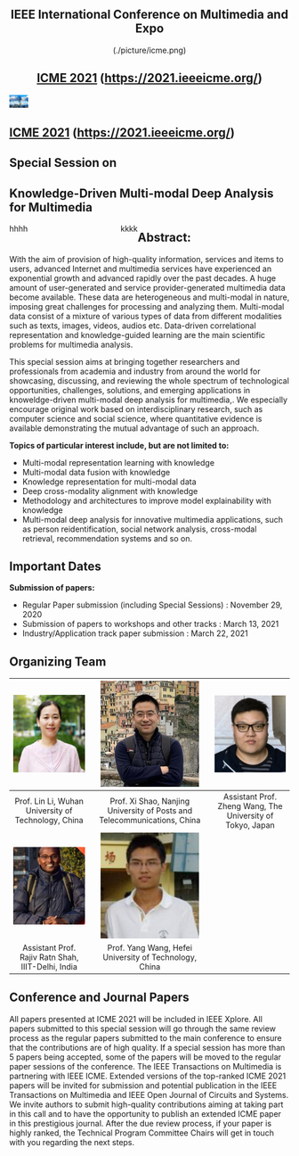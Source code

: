 <div align='center'> 
  <h2> IEEE International Conference on Multimedia and Expo </h2>

  (./picture/icme.png)  <h2>  [ICME 2021](https://2021.ieeeicme.org/) (https://2021.ieeeicme.org/) </h2>
 </div>


 <img src="./picture/icme.png" vertical-align="middle"><h2>  [ICME 2021](https://2021.ieeeicme.org/) (https://2021.ieeeicme.org/) </h2></img>

 <h2> Special Session on </h2>

 <h2> Knowledge-Driven Multi-modal Deep Analysis for Multimedia </h2>

 
<div id="middle" style="float:left">
<div id="left" style=" width:200px; float:left">hhhh</div>
<div id="main"width:400px; style="float:left">kkkk</div>
</div>

## Abstract:

With the aim of provision of high-quality information, services and items to users, advanced Internet and multimedia services have experienced an exponential growth and advanced rapidly over the past decades. A huge amount of user-generated and service provider-generated multimedia data become available. These data are heterogeneous and multi-modal in nature, imposing great challenges for processing and analyzing them. Multi-modal data consist of a mixture of various types of data from different modalities such as texts, images, videos, audios etc. Data-driven correlational representation and knowledge-guided learning are the main scientific problems for multimedia analysis. 

This special session aims at bringing together researchers and professionals from academia and industry from around the world for showcasing, discussing, and reviewing the whole spectrum of technological opportunities, challenges, solutions, and emerging applications in knoweldge-driven multi-modal deep analysis for multimedia,. We especially encourage original work based on interdisciplinary research, such as computer science and social science, where quantitative evidence is available demonstrating the mutual advantage of such an approach. 

**Topics of particular interest include, but are not limited to:**

* Multi-modal representation learning with knowledge
* Multi-modal data fusion with knowledge 
* Knowledge representation for multi-modal data  
* Deep cross-modality alignment with knowledge
* Methodology and architectures to improve model explainability with knowledge
* Multi-modal deep analysis for innovative multimedia applications, such as person reidentification, social network analysis, cross-modal retrieval, recommendation systems and so on.

## Important Dates

**Submission of papers:**

* Regular Paper submission (including Special Sessions) : November 29, 2020
* Submission of papers to workshops and other tracks : March 13, 2021
* Industry/Application track paper submission : March 22, 2021

## Organizing Team

| ![avatar](./picture/1.png) |![avatar](./picture/2.png) |![avatar](./picture/3.png) |
| :-: | :-: | :-: |
|  Prof. Lin Li, Wuhan University of Technology, China |Prof. Xi Shao, Nanjing University of Posts and Telecommunications, China |Assistant Prof. Zheng Wang, The University of Tokyo, Japan |
| ![avatar](./picture/4.png) | ![avatar](./picture/5.png) |
| Assistant Prof. Rajiv Ratn Shah, IIIT-Delhi, India |Prof. Yang Wang, Hefei University of Technology, China |



## Conference and Journal Papers
All papers presented at ICME 2021 will be included in IEEE Xplore. All papers submitted to this special session will go through the same review process as the regular papers submitted to the main conference to ensure that the contributions are of high quality. If a special session has more than 5 papers being accepted, some of the papers will be moved to the regular paper sessions of the conference.
The IEEE Transactions on Multimedia is partnering with IEEE ICME. Extended versions of the top-ranked ICME 2021 papers will be invited for submission and potential publication in the IEEE Transactions on Multimedia and IEEE Open Journal of Circuits and Systems. We invite authors to submit high-quality contributions aiming at taking part in this call and to have the opportunity to publish an extended ICME paper in this prestigious journal. After the due review process, if your paper is highly ranked, the Technical Program Committee Chairs will get in touch with you regarding the next steps.

